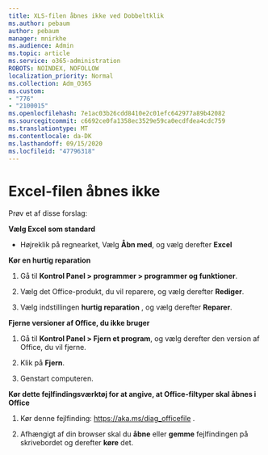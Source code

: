```yaml
---
title: XLS-filen åbnes ikke ved Dobbeltklik
ms.author: pebaum
author: pebaum
manager: mnirkhe
ms.audience: Admin
ms.topic: article
ms.service: o365-administration
ROBOTS: NOINDEX, NOFOLLOW
localization_priority: Normal
ms.collection: Adm_O365
ms.custom:
- "776"
- "2100015"
ms.openlocfilehash: 7e1ac03b26cdd8410e2c01efc642977a89b42082
ms.sourcegitcommit: c6692ce0fa1358ec3529e59ca0ecdfdea4cdc759
ms.translationtype: MT
ms.contentlocale: da-DK
ms.lasthandoff: 09/15/2020
ms.locfileid: "47796318"
---
```

# <a name="excel-file-doesnt-open"></a>Excel-filen åbnes ikke

Prøv et af disse forslag:

**Vælg Excel som standard**

* Højreklik på regnearket, Vælg **Åbn med**, og vælg derefter **Excel**

**Kør en hurtig reparation**

1. Gå til **Kontrol Panel > programmer > programmer og funktioner**.

2. Vælg det Office-produkt, du vil reparere, og vælg derefter **Rediger**.

3. Vælg indstillingen **hurtig reparation** , og vælg derefter **Reparer**.

**Fjerne versioner af Office, du ikke bruger**

1. Gå til **Kontrol Panel > Fjern et program**, og vælg derefter den version af Office, du vil fjerne.

2. Klik på **Fjern**.

3. Genstart computeren.

**Kør dette fejlfindingsværktøj for at angive, at Office-filtyper skal åbnes i Office**

1. Kør denne fejlfinding: https://aka.ms/diag_officefile .

2. Afhængigt af din browser skal du **åbne** eller **gemme** fejlfindingen på skrivebordet og derefter **køre** det.

